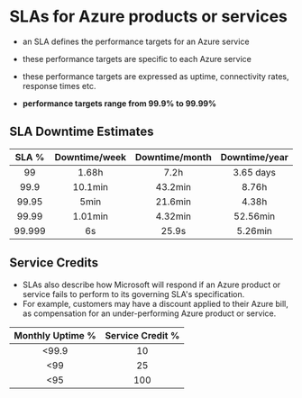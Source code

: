 # SLAs for Azure products or services

- an SLA defines the performance targets for an Azure service
- these performance targets are specific to each Azure service
- these performance targets are expressed as uptime, connectivity rates, response times etc.

- **performance targets range from 99.9% to 99.99%**

## SLA Downtime Estimates

|  SLA % | Downtime/week | Downtime/month | Downtime/year |
|:------:|:-------------:|:--------------:|:-------------:|
|   99   |     1.68h     |      7.2h      |   3.65 days   |
|  99.9  |    10.1min    |     43.2min    |     8.76h     |
|  99.95 |      5min     |     21.6min    |     4.38h     |
|  99.99 |    1.01min    |     4.32min    |    52.56min   |
| 99.999 |       6s      |      25.9s     |    5.26min    |

## Service Credits

- SLAs also describe how Microsoft will respond if an Azure product or service fails to perform to its governing SLA's specification. 
- For example, customers may have a discount applied to their Azure bill, as compensation for an under-performing Azure product or service.

| Monthly Uptime % | Service Credit % |
|:----------------:|:----------------:|
|       <99.9      |        10        |
|        <99       |        25        |
|        <95       |        100       |